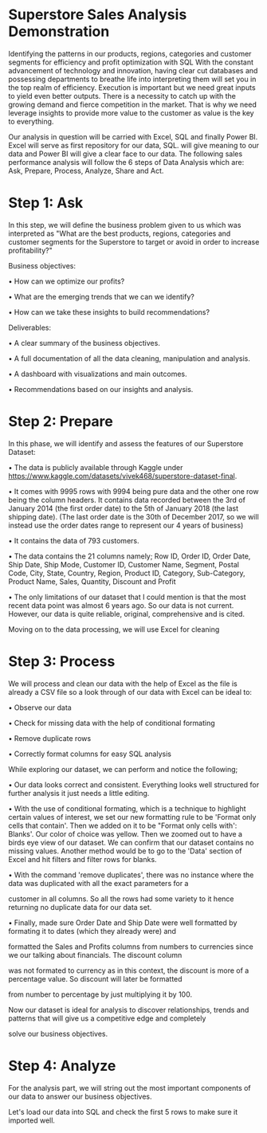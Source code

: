 # Superstore Sales Analysis Demonstration
Identifying the patterns in our products, regions, categories and customer segments for efficiency and profit optimization with SQL
With the constant advancement of technology and innovation, having clear cut databases and possessing departments to breathe life into interpreting them will set you in the top realm of efficiency. Execution is important but we need great inputs to yield even better outputs. There is a necessity to catch up with the growing demand and fierce competition in the market. That is why we need leverage insights to provide more value to the customer as value is the key to everything.

Our analysis in question will be carried with Excel, SQL and finally Power BI. Excel will serve as first repository for our data, SQL. will give meaning to our data and Power BI will give a clear face to our data. The following sales performance analysis will follow the 6 steps of Data Analysis which are: Ask, Prepare, Process, Analyze, Share and Act.

# Step 1: Ask

In this step, we will define the business problem given to us which was interpreted as "What are the best products, regions, categories and customer segments for the Superstore to target or avoid in order to increase profitability?"

Business objectives:

• How can we optimize our profits?

• What are the emerging trends that we can we identify?

• How can we take these insights to build recommendations?

Deliverables:

• A clear summary of the business objectives.

• A full documentation of all the data cleaning, manipulation and analysis.

• A dashboard with visualizations and main outcomes.

• Recommendations based on our insights and analysis.

# Step 2: Prepare

In this phase, we will identify and assess the features of our Superstore Dataset:

• The data is publicly available through Kaggle under
https://www.kaggle.com/datasets/vivek468/superstore-dataset-final.

• It comes with 9995 rows with 9994 being pure data and the other one row being the column headers. It contains data recorded between the 3rd of January 2014 (the first order date) to the 5th of January 2018 (the last shipping date). (The last order date is the 30th of December 2017, so we will instead use the order dates range to represent our 4 years of business)

• It contains the data of 793 customers.

• The data contains the 21 columns namely; Row ID, Order ID, Order Date, Ship Date, Ship Mode, Customer ID, Customer Name, Segment, Postal Code, City, State, Country, Region, Product ID, Category, Sub-Category, Product Name, Sales, Quantity, Discount and Profit

• The only limitations of our dataset that I could mention is that the most recent data point was almost 6 years ago. So our data is not current. However, our data is quite reliable, original, comprehensive and is cited.

Moving on to the data processing, we will use Excel for cleaning

# Step 3: Process

We will process and clean our data with the help of Excel as the file is already a CSV file so a look through of our data with Excel can be ideal to:

• Observe our data

• Check for missing data with the help of conditional formating

• Remove duplicate rows

• Correctly format columns for easy SQL analysis

While exploring our dataset, we can perform and notice the following;

• Our data looks correct and consistent. Everything looks well structured for further analysis it just needs a little editing.

• With the use of conditional formating, which is a technique to highlight certain values of interest, we set our new formatting rule to be 'Format only cells that contain'. Then we added on it to be "Format only cells with': Blanks'. Our color of choice was yellow. Then we zoomed out to have a birds eye view of our dataset. We can confirm that our dataset contains no missing values. Another method would be to go to the 'Data' section of Excel and hit filters and filter rows for blanks.

• With the command 'remove duplicates', there was no instance where the data was duplicated with all the exact parameters for a

customer in all columns. So all the rows had some variety to it hence returning no duplicate data for our data set.

• Finally, made sure Order Date and Ship Date were well formatted by formating it to dates (which they already were) and

formatted the Sales and Profits columns from numbers to currencies since we our talking about financials. The discount column

was not formated to currency as in this context, the discount is more of a percentage value. So discount will later be formatted

from number to percentage by just multiplying it by 100.

Now our dataset is ideal for analysis to discover relationships, trends and patterns that will give us a competitive edge and completely

solve our business objectives.

# Step 4: Analyze

For the analysis part, we will string out the most important components of our data to answer our business objectives.

Let's load our data into SQL and check the first 5 rows to make sure it imported well.
